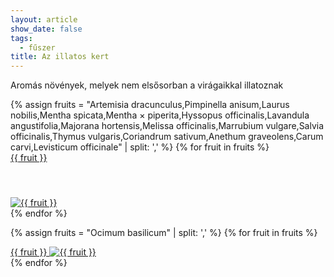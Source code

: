 ```yaml
---
layout: article
show_date: false
tags: 
  - fűszer
title: Az illatos kert
---
```


Aromás növények, melyek nem elsősorban a virágaikkal illatoznak

<div class="flex-taxa masonry-grid">
{% assign fruits = "Artemisia dracunculus,Pimpinella anisum,Laurus nobilis,Mentha spicata,Mentha × piperita,Hyssopus officinalis,Lavandula angustifolia,Majorana hortensis,Melissa officinalis,Marrubium vulgare,Salvia officinalis,Thymus vulgaris,Coriandrum sativum,Anethum graveolens,Carum carvi,Levisticum officinale" | split: ',' %}
{% for fruit in fruits %}
    <a href="/padapt/{{ fruit }}">
        <div class="card-small card--clickable masonry-item">
            <div class="card__content">
                <div class="card__header">
                    {{ fruit }}
                    <h4><span id="{{ fruit }}-preferred_common_name"></span><br><span id="{{ fruit }}-english_common_name"></span></h4>
                    <img id="{{fruit}}-cover" alt="{{ fruit }}"/>
                </div>
            </div>
        </div>
    </a>
{% endfor %}

<script src="/assets/get-inat-info.js"></script>
<script>
    {% for fruit in fruits %}
        fetchFruitInfo("{{ fruit }}");
    {% endfor %}
</script>

{% assign fruits = "Ocimum basilicum" | split: ',' %}
{% for fruit in fruits %}
    <a href="/species/{{ fruit }}">
        <div class="card-small card--clickable masonry-item">
            <div class="card__content">
                <div class="card__header">
                    {{ fruit }}
                    <img alt="{{ fruit }}" src="https://inaturalist-open-data.s3.amazonaws.com/photos/267059815/medium.jpg"/>
                </div>
            </div>
        </div>
    </a>
{% endfor %}
</div>


<script>
    var grid = document.querySelector('.flex-taxa');
    var msnry = new Masonry(grid, {
        itemSelector: '.masonry-item',
        columnWidth: '.masonry-item',
        transitionDuration: 0,
        gutter: 16,
    });
    imagesLoaded(grid).on('progress', function () {
        msnry.layout();
    });
    window.addEventListener('scroll', function () {
        msnry.layout();
    });
    window.addEventListener('resize', function () {
        msnry.layout();
    });
</script>